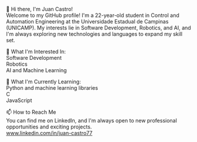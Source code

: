 👋 Hi there, I'm Juan Castro!  
Welcome to my GitHub profile! I'm a 22-year-old student in Control and Automation Engineering at the Universidade Estadual de Campinas (UNICAMP). My interests lie in Software Development, Robotics, and AI, and I'm always exploring new technologies and languages to expand my skill set.  

👀 What I'm Interested In:  
Software Development  
Robotics  
AI and Machine Learning  

🌱 What I'm Currently Learning:  
Python and machine learning libraries  
C  
JavaScript  

📫 How to Reach Me  
You can find me on LinkedIn, and I'm always open to new professional opportunities and exciting projects.  
www.linkedin.com/in/juan-castro77  

